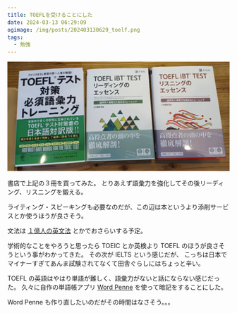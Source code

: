 ```yaml
---
title: TOEFLを受けることにした
date: 2024-03-13 06:29:09
ogimage: /img/posts/202403130629_toelf.png
tags:
  - 勉強
---
```


![TOEFL books](/img/posts/202403130629/toefl_books.jpg)

書店で上記の３冊を買ってみた。
とりあえず語彙力を強化してその後リーディング、リスニングを鍛える。

ライティング・スピーキングも必要なのだが、この辺は本というより添削サービスとか使うほうが良さそう。

文法は
[１億人の英文法](https://www.toshin.com/books/archives/2013/06/post_210.html)
とかでおさらいする予定。

学術的なことをやろうと思ったら TOEIC とか英検より TOEFL
のほうが良さそうという事がわかってきた。 その次が IELTS という感じだが、
こっちは日本でマイナーすぎてあんま試験されてなくて田舎ぐらしにはちょっと辛い。

TOEFL の英語はやはり単語が難しく、語彙力がないと話にならない感じだった。
久々に自作の単語帳アプリ
[Word Penne](https://word-penne-lp.neumann.tokyo/index-jp.html)
を使って暗記をすることにした。

Word Penne も作り直したいのだがその時間はなさそう。。。
